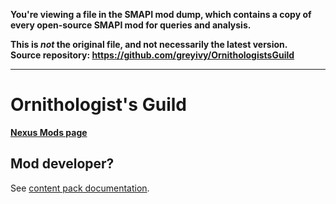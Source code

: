 **You're viewing a file in the SMAPI mod dump, which contains a copy of every open-source SMAPI mod
for queries and analysis.**

**This is _not_ the original file, and not necessarily the latest version.**  
**Source repository: https://github.com/greyivy/OrnithologistsGuild**

----

# Ornithologist's Guild

[**Nexus Mods page**](https://www.nexusmods.com/stardewvalley/mods/14510)

## Mod developer?

See [content pack documentation](https://github.com/greyivy/OrnithologistsGuild/blob/main/docs/DEVELOPERS.md).
